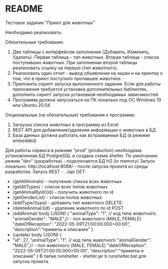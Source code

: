 # README #

Тестовое задание "Приют для животных"

Необходимо реализовать:

Обязательные требования:
1. Две таблицы с интерфейсом заполнения (Добавить, Изменить, Удалить).
   Первая таблица - тип животных.
   Вторая таблица - список поступивших животных. При заполнении второй таблицы реализовать ссылку на первую (тип животного).
2. Реализовать один отчет - вывод объявления на экран и на принтер о том, что в приют поступило пропавшее животное.
3. Приложить скрипт запуска выполненного задания. Если для работы приложения требуется установка дополнительных библиотек, дополнить скрипт запуска 
   установкой необходимых зависимостей.
4. Программа должна запускаться на ПК локально под  ОС Windows 10 или Ubuntu 20.04

Опциональные (не обязательные) требования к программе:
1. Загрузка списка животных в программу из Excel
2. REST API для добавления/удаления информации о животных в БД
3. База данных должна работать как встраиваемая БД (в режиме embedded)

Для работы сервиса в режиме "prod" (production) необходима установленная БД PostgreSQL и создана схема shelter.
По умолчанию режим "dev" (разработка) - подключается БД H2 (in memory)
Запуск локально: http://localhost:8088/   -  после запуска проекта из среды разработки.
Запуск REST - ../api
GET:
 - /getAllAnimals/ - получение списка всех животных
 - /getAllTypes/ - список всех типов животных
 - /getAnimalById/{id} - получить животного по id
 - /getGenderList/ - список полов животных
 - /addType/{type} - добавить тип животного
DELETE:
 - /deleteAnimal/{id} - удаление животного по id
POST
 - /addAnimal/
body (JSON)
   {
   "animalType": "1", // код типа животного
   "animalGender": "MALE",// - пол животного (MALE, FEMALE)
   "dateOfReception": "2022-05-09T21:00:00.000+00:00",
   "description":"приметы и описание"
   }
 - /update/
   body (JSON)
   {
 - "id": 27,
   "animalType": "1", // код типа животного
   "animalGender": "MALE",// - пол животного (MALE, FEMALE)
   "dateOfReception": "2022-05-09T21:00:00.000+00:00",
   "description":"приметы и описание"
   }
В папке runshelter - shelter.jar b runshelter.bat для запуска проекта. 
